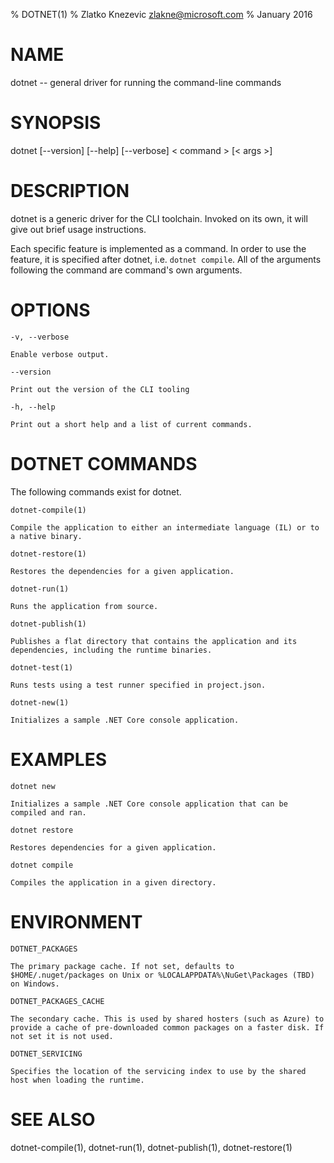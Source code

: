 % DOTNET(1)
% Zlatko Knezevic zlakne@microsoft.com
% January 2016

# NAME

dotnet -- general driver for running the command-line commands

# SYNOPSIS

dotnet [--version] [--help] [--verbose] < command > [< args >]

# DESCRIPTION
dotnet is a generic driver for the CLI toolchain. Invoked on its own, it will give out brief usage instructions. 

Each specific feature is implemented as a command. In order to use the feature, it is specified after dotnet, i.e. `dotnet compile`. All of the arguments following the command are command's own arguments.  


# OPTIONS
`-v, --verbose`

    Enable verbose output.

`--version`

    Print out the version of the CLI tooling

`-h, --help`

    Print out a short help and a list of current commands. 

# DOTNET COMMANDS

The following commands exist for dotnet.

`dotnet-compile(1)`

    Compile the application to either an intermediate language (IL) or to a native binary. 

`dotnet-restore(1)`

    Restores the dependencies for a given application. 

`dotnet-run(1)`

    Runs the application from source.

`dotnet-publish(1)`

    Publishes a flat directory that contains the application and its dependencies, including the runtime binaries. 

`dotnet-test(1)`

    Runs tests using a test runner specified in project.json.

`dotnet-new(1)`

    Initializes a sample .NET Core console application. 

# EXAMPLES

`dotnet new`

    Initializes a sample .NET Core console application that can be compiled and ran.

`dotnet restore`

    Restores dependencies for a given application. 

`dotnet compile`

    Compiles the application in a given directory. 

# ENVIRONMENT 

`DOTNET_PACKAGES`

    The primary package cache. If not set, defaults to $HOME/.nuget/packages on Unix or %LOCALAPPDATA%\NuGet\Packages (TBD) on Windows.

`DOTNET_PACKAGES_CACHE`

    The secondary cache. This is used by shared hosters (such as Azure) to provide a cache of pre-downloaded common packages on a faster disk. If not set it is not used.

`DOTNET_SERVICING`

    Specifies the location of the servicing index to use by the shared host when loading the runtime. 

# SEE ALSO
dotnet-compile(1), dotnet-run(1), dotnet-publish(1), dotnet-restore(1)
